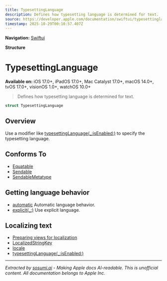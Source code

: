 ```yaml
---
title: TypesettingLanguage
description: Defines how typesetting language is determined for text.
source: https://developer.apple.com/documentation/swiftui/typesettinglanguage
timestamp: 2025-10-29T00:10:57.407Z
---
```


**Navigation:** [Swiftui](/documentation/swiftui)

**Structure**

# TypesettingLanguage

**Available on:** iOS 17.0+, iPadOS 17.0+, Mac Catalyst 17.0+, macOS 14.0+, tvOS 17.0+, visionOS 1.0+, watchOS 10.0+

> Defines how typesetting language is determined for text.

```swift
struct TypesettingLanguage
```

## Overview

Use a modifier like [typesettingLanguage(_:isEnabled:)](/documentation/swiftui/view/typesettinglanguage(_:isenabled:)) to specify the typesetting language.

## Conforms To

- [Equatable](/documentation/Swift/Equatable)
- [Sendable](/documentation/Swift/Sendable)
- [SendableMetatype](/documentation/Swift/SendableMetatype)

## Getting language behavior

- [automatic](/documentation/swiftui/typesettinglanguage/automatic) Automatic language behavior.
- [explicit(_:)](/documentation/swiftui/typesettinglanguage/explicit(_:)) Use explicit language.

## Localizing text

- [Preparing views for localization](/documentation/swiftui/preparing-views-for-localization)
- [LocalizedStringKey](/documentation/swiftui/localizedstringkey)
- [locale](/documentation/swiftui/environmentvalues/locale)
- [typesettingLanguage(_:isEnabled:)](/documentation/swiftui/view/typesettinglanguage(_:isenabled:))

---

*Extracted by [sosumi.ai](https://sosumi.ai) - Making Apple docs AI-readable.*
*This is unofficial content. All documentation belongs to Apple Inc.*
